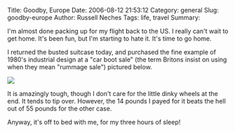 Title: Goodby, Europe
Date: 2006-08-12 21:53:12
Category: general
Slug: goodby-europe
Author: Russell Neches
Tags: life, travel
Summary: 


I'm almost done packing up for my flight back to the US. I really can't
wait to get home. It's been fun, but I'm starting to hate it. It's time
to go home.

I returned the busted suitcase today, and purchased the fine example of
1980's industrial design at a "car boot sale" (the term Britons insist
on using when they mean "rummage sale") pictured below.

![](http://vort.org/media/images/cheap-case.jpg)

It is amazingly tough, though I don't care for the little dinky wheels
at the end. It tends to tip over. However, the 14 pounds I payed for it
beats the hell out of 55 pounds for the other case.

Anyway, it's off to bed with me, for my three hours of sleep!
